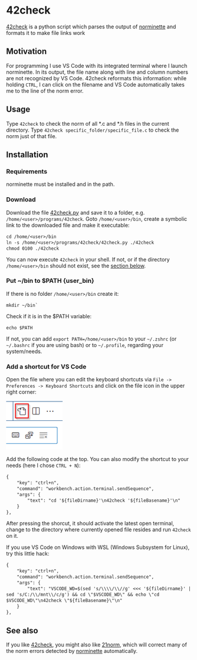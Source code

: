 42check
=======

[42check](http://github.com/baschnit/42check) is a python script which parses the output of [norminette](http://github.com/norminette) and formats it to make file links work

## Motivation

For programming I use VS Code with its integrated terminal where I launch norminette. In its output, the file name along with line and column numbers are not recognized by VS Code. 42check reformats this information: while holding `CTRL`, I can click on the filename and VS Code automatically takes me to the line of the norm error.

## Usage

Type `42check` to check the norm of all *.c and *.h files in the current directory. Type `42check specific_folder/specific_file.c` to check the norm just of that file.

## Installation

### Requirements

norminette must be installed and in the path.

### Download

Download the file [42check.py](http://github.com/baschnit/42check) and save it to a folder, e.g. `/home/<user>/programs/42check`. Goto `/home/<user>/bin`, create a  symbolic link to the downloaded file and make it executable:

```
cd /home/<user>/bin
ln -s /home/<user>/programs/42check/42check.py ./42check
chmod 0100 ./42check
```

You can now execute `42check` in your shell. If not, or if the directory `/home/<user>/bin` should not exist, see the [section below](#custom_bin).

### Put ~/bin to $PATH {user_bin}

If there is no folder `/home/<user>/bin` create it:
```
mkdir ~/bin`
```
Check if it is  in the $PATH variable:
```
echo $PATH
```
If not, you can add `export PATH=/home/<user>/bin` to your `~/.zshrc` (or `~/.bashrc` if you are using bash) or to `~/.profile`, regarding your system/needs.

### Add a shortcut for VS Code

Open the file where you can edit the keyboard shortcuts via `File -> Preferences -> Keyboard Shortcuts` and click on the file icon in the upper right corner:

![Button to open Keyboard Shorcuts file in VS Code](README/VSCode_Edit_Keyboard_Shortcuts_File.png)

Add the following code at the top. You can also modify the shortcut to your needs (here I chose `CTRL + N`):
```
{
	"key": "ctrl+n",
	"command": "workbench.action.terminal.sendSequence",
	"args": {
		"text": "cd '${fileDirname}'\n42check '${fileBasename}'\n"
	}
},
```
After pressing the shorcut, it should activate the latest open terminal, change to the directory where currently opened file resides and run `42check` on it.

If you use VS Code on Windows with WSL (Windows Subsystem for Linux), try this little hack:
```
{
	"key": "ctrl+n",
	"command": "workbench.action.terminal.sendSequence",
	"args": {
		"text": "VSCODE_WD=$(sed 's/\\\\/\\//g' <<< '${fileDirname}' | sed 's/C:/\\/mnt\\/c/g') && cd \"$VSCODE_WD\" && echo \"cd $VSCODE_WD\"\n42check \"${fileBasename}\"\n"
	}
},
```

## See also

If you like [42check](http://github.com/baschnit/42check), you might also like [21norm](http://github.com/baschnit/21norm), which will correct many of the norm errors detected by [norminette](http://github.com/norminette) automatically.